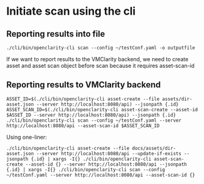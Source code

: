 # Initiate scan using the cli

## Reporting results into file

```shell
./cli/bin/openclarity-cli scan --config ~/testConf.yaml -o outputfile
```

If we want to report results to the VMClarity backend, we need to create asset and asset scan object before scan because it requires asset-scan-id

## Reporting results to VMClarity backend

```shell
ASSET_ID=$(./cli/bin/openclarity-cli asset-create --file assets/dir-asset.json --server http://localhost:8080/api) --jsonpath {.id}
ASSET_SCAN_ID=$(./cli/bin/openclarity-cli asset-scan-create --asset-id $ASSET_ID --server http://localhost:8080/api) --jsonpath {.id}
./cli/bin/openclarity-cli scan --config ~/testConf.yaml --server http://localhost:8080/api --asset-scan-id $ASSET_SCAN_ID
```

Using one-liner:

```shell
./cli/bin/openclarity-cli asset-create --file docs/assets/dir-asset.json --server http://localhost:8080/api --update-if-exists --jsonpath {.id} | xargs -I{} ./cli/bin/openclarity-cli asset-scan-create --asset-id {} --server http://localhost:8080/api --jsonpath {.id} | xargs -I{} ./cli/bin/openclarity-cli scan --config ~/testConf.yaml --server http://localhost:8080/api --asset-scan-id {}
```
